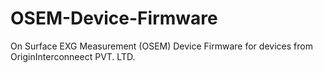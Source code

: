 # OSEM-Device-Firmware

On Surface EXG Measurement (OSEM) Device Firmware for devices from OriginInterconneect PVT. LTD.
